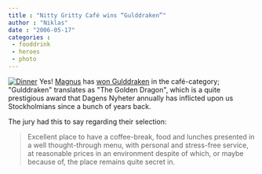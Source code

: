 ```yaml
---
title : "Nitty Gritty Café wins “Gulddraken”"
author : "Niklas"
date : "2006-05-17"
categories : 
 - fooddrink
 - heroes
 - photo
---
```


[![Dinner](http://static.flickr.com/22/33432801_91e275f324_m.jpg)](https://niklasblog.com/wp-content/plugins/falbum/wp/album.php?show=recent&photo=33432801) Yes! [Magnus](http://www.dn.se/content/1/c6/54/57/59/Nitty%20Gritty%20Ca425.jpg "Yep, looks like Magnus, alright.") has [won Gulddraken](http://www.dn.se/DNet/jsp/polopoly.jsp?d=625&a=545759&previousRenderType=1) in the café-category; "Gulddraken" translates as "The Golden Dragon", which is a quite prestigious award that Dagens Nyheter annually has inflicted upon us Stockholmians since a bunch of years back.

The jury had this to say regarding their selection:

> Excellent place to have a coffee-break, food and lunches presented in a well thought-through menu, with personal and stress-free service, at reasonable prices in an environment despite of which, or maybe because of, the place remains quite secret in.

